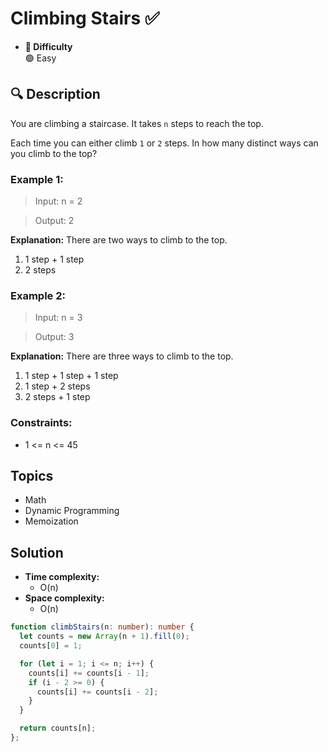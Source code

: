 # Climbing Stairs ✅
- **📁 Difficulty**  
  🟢 Easy  

## 🔍 Description
You are climbing a staircase. It takes `n` steps to reach the top.

Each time you can either climb `1` or `2` steps. In how many distinct ways can you climb to the top?

### Example 1:

> Input: n = 2

> Output: 2

**Explanation:** There are two ways to climb to the top.
1. 1 step + 1 step
2. 2 steps

### Example 2:

> Input: n = 3

> Output: 3

**Explanation:** There are three ways to climb to the top.
1. 1 step + 1 step + 1 step
2. 1 step + 2 steps
3. 2 steps + 1 step
 

### Constraints:

- 1 <= n <= 45

## Topics

- Math
- Dynamic Programming
- Memoization

## Solution
- **Time complexity:** 
  - O(n)
- **Space complexity:** 
  - O(n)

```ts
function climbStairs(n: number): number {
  let counts = new Array(n + 1).fill(0);
  counts[0] = 1;

  for (let i = 1; i <= n; i++) {
    counts[i] += counts[i - 1];
    if (i - 2 >= 0) {
      counts[i] += counts[i - 2];
    }
  }

  return counts[n];
};
```
